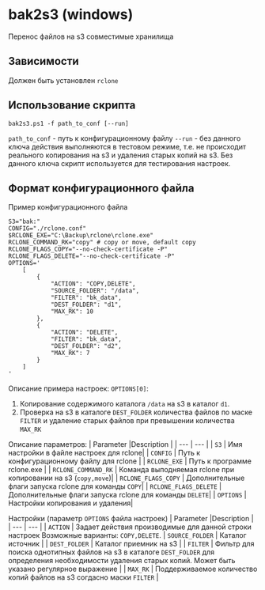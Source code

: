 # bak2s3 (windows)
Перенос файлов на s3 совместимые хранилища

## Зависимости
Должен быть установлен `rclone`

## Использование скрипта

```
bak2s3.ps1 -f path_to_conf [--run] 
```

`path_to_conf` - путь к конфигурационному файлу
`--run` - без данного ключа действия выполняются в тестовом режиме, т.е. не происходит реального копирования на s3 и удаления старых копий на s3.  Без данного ключа скрипт используется для тестирования настроек.

## Формат конфигурационного файла

Пример конфигурационного файла
```
S3="bak:"
CONFIG="./rclone.conf"
$RCLONE_EXE="C:\Backup\rclone\rclone.exe"
RCLONE_COMMAND_RK="copy" # copy or move, default copy
RCLONE_FLAGS_COPY="--no-check-certificate -P"
RCLONE_FLAGS_DELETE="--no-check-certificate -P"
OPTIONS='
    [   
        {
            "ACTION": "COPY,DELETE",
            "SOURCE_FOLDER": "/data",
            "FILTER": "bk_data",
            "DEST_FOLDER": "d1",
            "MAX_RK": 10
        },
        {
            "ACTION": "DELETE",
            "FILTER": "bk_data",
            "DEST_FOLDER": "d2",
            "MAX_RK": 7
        } 
    ]
'
```

Описание примера настроек:
`OPTIONS[0]`:
1. Копирование содержимого каталога `/data` на s3 в каталог `d1`. 
2. Проверка на s3 в каталоге `DEST_FOLDER` количества файлов по маске `FILTER` и удаление старых файлов при превышении количества `MAX_RK` 

Описание параметров:
| Parameter |Description |
| --- | --- |
| `S3` |  Имя настройки в файле настроек для rclone|
| `CONFIG` | Путь к конфигурационному файлу для rclone |
| `RCLONE_EXE` | Путь к программе rclone.exe |
| `RCLONE_COMMAND_RK` |  Команда выподняемая rclone при копировании на s3 (`copy,move`)|
| `RCLONE_FLAGS_COPY` | Дополнительные флаги запуска rclone для команды `COPY`|
| `RCLONE_FLAGS_DELETE` | Дополнительные флаги запуска rclone для команды `DELETE`|
| `OPTIONS` |  Настройки копирования и удаления|

Настройки (параметр `OPTIONS` файла настроек)
| Parameter |Description |
| --- | --- |
| `ACTION` | Задает действия производимые для данной строки настроек Возможные варианты: `COPY,DELETE`.
| `SOURCE_FOLDER` | Каталог источник |
| `DEST_FOLDER` | Каталог приемник на s3 |
| `FILTER` | Фильтр для поиска однотипных файлов на s3 в каталоге `DEST_FOLDER` для определения необходимости удаления старых копий. Может быть указано регулярное выражение |
| `MAX_RK` | Поддерживаемое количество копий файлов на s3 согдасно маски `FILTER` |

